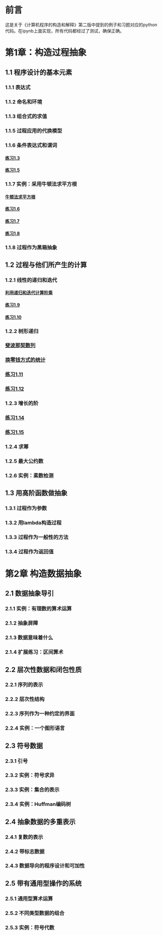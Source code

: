 # 前言 
这是关于《计算机程序的构造和解释》第二版中提到的例子和习题对应的python代码。在ipynb上面实现，所有代码都经过了测试，确保正确。  
# 第1章：构造过程抽象 
## 1.1 程序设计的基本元素 
### 1.1.1 表达式 
### 1.1.2 命名和环境 
### 1.1.3 组合式的求值 
### 1.1.5 过程应用的代换模型 
### 1.1.6 条件表达式和谓词 
#### [练习1.3](chapter1/1.1.ipynb#13-输入三个数为参数返回其中较大的两个数之和) 
#### [练习1.5](chapter1/1.1.ipynb#15-检测解释器采用哪种序求值) 
### 1.1.7 实例：采用牛顿法求平方根 
#### [牛顿法求平方根](chapter1/1.1.ipynb#eg-采用牛顿法求平方根) 
#### [练习1.6](chapter1/1.1.ipynb#16-把if通过cond将它定义为一个常规过程) 
#### [练习1.7](chapter1/1.1.ipynb#17-good_enough函数对于非常大或者非常小的数会失效) 
#### [练习1.8](chapter1/1.1.ipynb#18-求立方根的牛顿法) 
### 1.1.8 过程作为黑箱抽象 
## 1.2 过程与他们所产生的计算 
### 1.2.1 线性的递归和迭代 
#### [利用递归和迭代计算阶乘](chapter1/1.2.ipynb/#eg-利用递归和迭代计算阶乘)
#### [练习1.9](chapter1/1.2.ipynb/#19-两个正整数相加的方法)
#### [练习1.10](chapter1/1.2.ipynb/#110-Ackermann函数)
### 1.2.2 树形递归 
### [斐波那契数列](chapter1/1.2.ipynb/#eg-斐波那契数列)
### [换零钱方式的统计](chapter1/1.2.ipynb/#eg-换零钱方式的统计)
### [练习1.11](chapter1/1.2.ipynb/#111)
### [练习1.12](chapter1/1.2.ipynb/#112-帕斯卡三角形)
### 1.2.3 增长的阶 
### [练习1.14](chapter1/1.2.ipynb/#114-零钱换现)
### [练习1.15](chapter1/1.2.ipynb/#115-弦求值)
### 1.2.4 求幂 
### 1.2.5 最大公约数
### 1.2.6 实例：素数检测
## 1.3 用高阶函数做抽象
### 1.3.1 过程作为参数
### 1.3.2 用lambda构造过程
### 1.3.3 过程作为一般性的方法
### 1.3.4 过程作为返回值
# 第2章 构造数据抽象
## 2.1 数据抽象导引
### 2.1.1 实例：有理数的算术运算
### 2.1.2 抽象屏障
### 2.1.3 数据意味着什么
### 2.1.4 扩展练习：区间算术
## 2.2 层次性数据和闭包性质
### 2.2.1 序列的表示
### 2.2.2 层次性结构
### 2.2.3 序列作为一种约定的界面
### 2.2.4 实例：一个图形语言
## 2.3 符号数据
### 2.3.1 引号
### 2.3.2 实例：符号求异
### 2.3.3 实例：集合的表示
### 2.3.4 实例：Huffman编码树
## 2.4 抽象数据的多重表示
### 2.4.1 复数的表示
### 2.4.2 带标志数据
### 2.4.3 数据导向的程序设计和可加性
## 2.5 带有通用型操作的系统
### 2.5.1 通用型算术运算
### 2.5.2 不同类型数据的组合
### 2.5.3 实例：符号代数  




